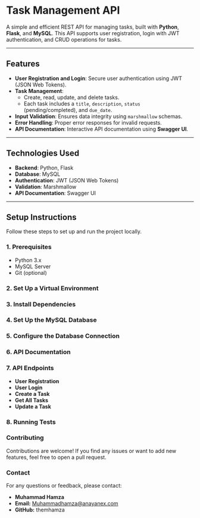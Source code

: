 # Task Management API

A simple and efficient REST API for managing tasks, built with **Python**, **Flask**, and **MySQL**. This API supports user registration, login with JWT authentication, and CRUD operations for tasks.

---

## Features
- **User Registration and Login**: Secure user authentication using JWT (JSON Web Tokens).
- **Task Management**:
  - Create, read, update, and delete tasks.
  - Each task includes a `title`, `description`, `status` (pending/completed), and `due_date`.
- **Input Validation**: Ensures data integrity using `marshmallow` schemas.
- **Error Handling**: Proper error responses for invalid requests.
- **API Documentation**: Interactive API documentation using **Swagger UI**.

---

## Technologies Used
- **Backend**: Python, Flask
- **Database**: MySQL
- **Authentication**: JWT (JSON Web Tokens)
- **Validation**: Marshmallow
- **API Documentation**: Swagger UI

---

## Setup Instructions

Follow these steps to set up and run the project locally.

### 1. Prerequisites
- Python 3.x
- MySQL Server
- Git (optional)

### 2. Set Up a Virtual Environment
### 3. Install Dependencies
### 4. Set Up the MySQL Database
### 5. Configure the Database Connection
### 6. API Documentation
### 7. API Endpoints
- **User Registration**
- **User Login**
- **Create a Task**
- **Get All Tasks**
- **Update a Task**
    
### 8. Running Tests
### Contributing
Contributions are welcome! If you find any issues or want to add new features, feel free to open a pull request.

### Contact
For any questions or feedback, please contact:
- **Muhammad Hamza**
- **Email:** Muhammadhamza@anayanex.com
- **GitHub:** themhamza


